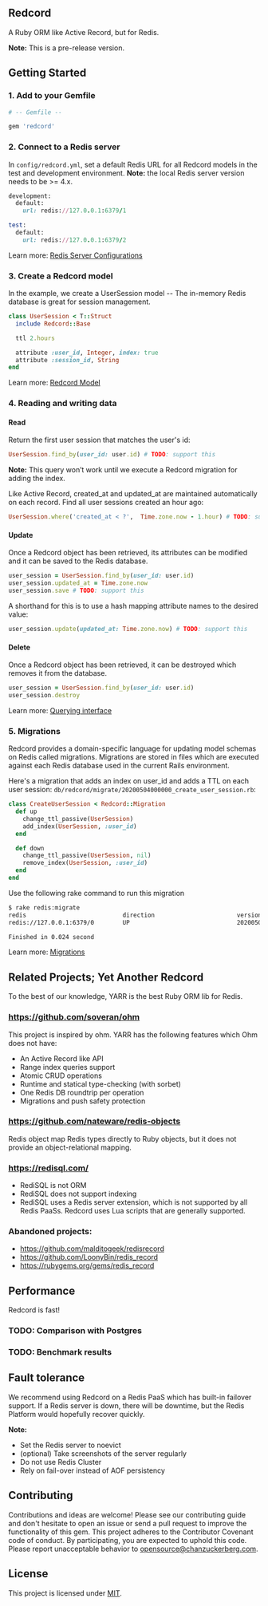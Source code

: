 Redcord
-------------------------------
A Ruby ORM like Active Record, but for Redis.

**Note:** This is a pre-release version.

## Getting Started
### 1. Add to your Gemfile
```ruby
# -- Gemfile --

gem 'redcord'
```

### 2. Connect to a Redis server
In `config/redcord.yml`, set a default Redis URL for all Redcord models in the test and development environment. **Note:** the local Redis server version needs to be >= 4.x.
```ruby
development:
  default:
    url: redis://127.0.0.1:6379/1

test:
  default:
    url: redis://127.0.0.1:6379/2
```

Learn more: [Redis Server Configurations](docs/redis_server_configurations.md)

### 3. Create a Redcord model
In the example, we create a UserSession model -- The in-memory Redis database is great for session management.
```ruby
class UserSession < T::Struct
  include Redcord::Base

  ttl 2.hours

  attribute :user_id, Integer, index: true
  attribute :session_id, String
end
```

Learn more: [Redcord Model](docs/redcord_model.md)

### 4. Reading and writing data
#### Read
Return the first user session that matches the user's id:
```ruby
UserSession.find_by(user_id: user.id) # TODO: support this
```
**Note:** This query won’t work until we execute a Redcord migration for adding the index.

Like Active Record, created_at and updated_at are maintained automatically on each record. Find all user sessions created an hour ago:
```ruby
UserSession.where('created_at < ?',  Time.zone.now - 1.hour) # TODO: support this
```

#### Update
Once a Redcord object has been retrieved, its attributes can be modified and it can be saved to the Redis database.
```ruby
user_session = UserSession.find_by(user_id: user.id)
user_session.updated_at = Time.zone.now
user_session.save # TODO: support this
```

A shorthand for this is to use a hash mapping attribute names to the desired value:
```ruby
user_session.update(updated_at: Time.zone.now) # TODO: support this
```

#### Delete
Once a Redcord object has been retrieved, it can be destroyed which removes it from the database.
```ruby
user_session = UserSession.find_by(user_id: user.id)
user_session.destroy
```

Learn more: [Querying interface](docs/querying_interface.md)

### 5. Migrations
Redcord provides a domain-specific language for updating model schemas on Redis called migrations. Migrations are stored in files which are executed against each Redis database used in the current Rails environment.

Here's a migration that adds an index on user_id and adds a TTL on each user session:
`db/redcord/migrate/20200504000000_create_user_session.rb`:
```ruby
class CreateUserSession < Redcord::Migration
  def up
    change_ttl_passive(UserSession)
    add_index(UserSession, :user_id)
  end

  def down
    change_ttl_passive(UserSession, nil)
    remove_index(UserSession, :user_id)
  end
end
```

Use the following rake command to run this migration
```bash
$ rake redis:migrate
redis                           direction                       version                         migration                       duration
redis://127.0.0.1:6379/0        UP                              20200504000000                  Create user session           18.03934400959406 ms

Finished in 0.024 second
```

Learn more: [Migrations](docs/migrations.md)

## Related Projects; Yet Another Redcord
To the best of our knowledge, YARR is the best Ruby ORM lib for Redis.

### https://github.com/soveran/ohm
This project is inspired by ohm. YARR has the following features which Ohm does not have:
- An Active Record like API
- Range index queries support
- Atomic CRUD operations
- Runtime and statical type-checking (with sorbet)
- One Redis DB roundtrip per operation
- Migrations and push safety protection

### https://github.com/nateware/redis-objects
Redis object map Redis types directly to Ruby objects, but it does not provide an object-relational mapping.

### https://redisql.com/
- RediSQL is not ORM
- RediSQL does not support indexing
- RediSQL uses a Redis server extension, which is not supported by all Redis PaaSs. Redcord uses Lua scripts that are generally supported.

### Abandoned projects:
- https://github.com/malditogeek/redisrecord
- https://github.com/LoonyBin/redis_record
- https://rubygems.org/gems/redis_record

## Performance
Redcord is fast!

### TODO: Comparison with Postgres
### TODO: Benchmark results

## Fault tolerance
We recommend using Redcord on a Redis PaaS which has built-in failover support. If a Redis server is down, there will be downtime, but the Redis Platform would hopefully recover quickly.

**Note:**
- Set the Redis server to noevict
- (optional) Take screenshots of the server regularly
- Do not use Redis Cluster
- Rely on fail-over instead of AOF persistency

## Contributing
Contributions and ideas are welcome! Please see our contributing guide and don't hesitate to open an issue or send a pull request to improve the functionality of this gem.
This project adheres to the Contributor Covenant code of conduct. By participating, you are expected to uphold this code. Please report unacceptable behavior to opensource@chanzuckerberg.com.

## License
This project is licensed under [MIT](LICENSE).
